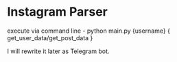 # Instagram Parser

execute via command line - python main.py {username} { get_user_data/get_post_data }

I will rewrite it later as Telegram bot.
